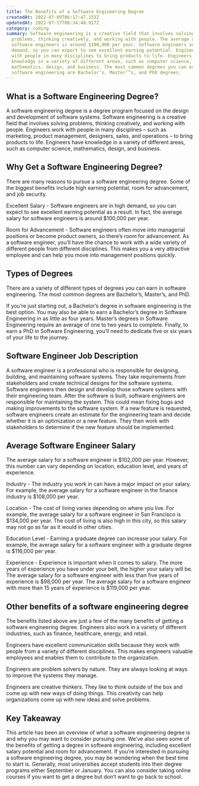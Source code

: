 ```yaml
---
title: The Benefits of a Software Engineering Degree
createdAt: 2022-07-09T06:17:47.333Z
updatedAt: 2022-07-17T06:34:48.917Z
category: coding
summary: Software engineering is a creative field that involves solving
  problems, thinking creatively, and working with people. The average salary for
  software engineers is around $100,000 per year. Software engineers are in high
  demand, so you can expect to see excellent earning potential. Engineers work
  with people in many disciplines to bring products to life. Engineers have
  knowledge in a variety of different areas, such as computer science,
  mathematics, design, and business. The most common degrees you can earn in
  software engineering are Bachelor’s, Master’“s, and PhD degrees.
---
```


## What is a Software Engineering Degree?

A software engineering degree is a degree program focused on the design and development of software systems. Software engineering is a creative field that involves solving problems, thinking creatively, and working with people. Engineers work with people in many disciplines – such as marketing, product management, designers, sales, and operations – to bring products to life. Engineers have knowledge in a variety of different areas, such as computer science, mathematics, design, and business.

## Why Get a Software Engineering Degree?

There are many reasons to pursue a software engineering degree. Some of the biggest benefits include high earning potential, room for advancement, and job security.

Excellent Salary - Software engineers are in high demand, so you can expect to see excellent earning potential as a result. In fact, the average salary for software engineers is around $100,000 per year.

Room for Advancement - Software engineers often move into managerial positions or become product owners, so there’s room for advancement. As a software engineer, you’ll have the chance to work with a wide variety of different people from different disciplines. This makes you a very attractive employee and can help you move into management positions quickly.

## Types of Degrees

There are a variety of different types of degrees you can earn in software engineering. The most common degrees are Bachelor’s, Master’s, and PhD.

If you’re just starting out, a Bachelor’s degree in software engineering is the best option. You may also be able to earn a Bachelor’s degree in Software Engineering in as little as four years. Master’s degrees in Software Engineering require an average of one to two years to complete. Finally, to earn a PhD in Software Engineering, you’ll need to dedicate five or six years of your life to the journey.

## Software Engineer Job Description

A software engineer is a professional who is responsible for designing, building, and maintaining software systems. They take requirements from stakeholders and create technical designs for the software systems. Software engineers then design and develop those software systems with their engineering team. After the software is built, software engineers are responsible for maintaining the system. This could mean fixing bugs and making improvements to the software system. If a new feature is requested, software engineers create an estimate for the engineering team and decide whether it is an optimization or a new feature. They then work with stakeholders to determine if the new feature should be implemented.

## Average Software Engineer Salary

The average salary for a software engineer is $102,000 per year. However, this number can vary depending on location, education level, and years of experience.

Industry - The industry you work in can have a major impact on your salary. For example, the average salary for a software engineer in the finance industry is $108,000 per year.

Location - The cost of living varies depending on where you live. For example, the average salary for a software engineer in San Francisco is $134,000 per year. The cost of living is also high in this city, so this salary may not go as far as it would in other cities.

Education Level - Earning a graduate degree can increase your salary. For example, the average salary for a software engineer with a graduate degree is $116,000 per year.

Experience - Experience is important when it comes to salary. The more years of experience you have under your belt, the higher your salary will be. The average salary for a software engineer with less than five years of experience is $98,000 per year. The average salary for a software engineer with more than 15 years of experience is $119,000 per year.

## Other benefits of a software engineering degree

The benefits listed above are just a few of the many benefits of getting a software engineering degree. Engineers also work in a variety of different industries, such as finance, healthcare, energy, and retail.

Engineers have excellent communication skills because they work with people from a variety of different disciplines. This makes engineers valuable employees and enables them to contribute to the organization.

Engineers are problem solvers by nature. They are always looking at ways to improve the systems they manage.

Engineers are creative thinkers. They like to think outside of the box and come up with new ways of doing things. This creativity can help organizations come up with new ideas and solve problems.

## Key Takeaway

This article has been an overview of what a software engineering degree is and why you may want to consider pursuing one. We’ve also seen some of the benefits of getting a degree in software engineering, including excellent salary potential and room for advancement. If you’re interested in pursuing a software engineering degree, you may be wondering when the best time to start is. Generally, most universities accept students into their degree programs either September or January. You can also consider taking online courses if you want to get a degree but don’t want to go back to school.
